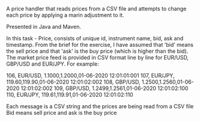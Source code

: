 

A price handler that reads prices from a CSV file and attempts to change each price by applying a marin adjustment to it.


Presented in Java and Maven.

In this task - Price, consists of unique id, instrument name, bid, ask and timestamp. From the brief for the exercise, I have assumed that 'bid' means the sell price and that 'ask' is the buy price (which is higher than the bid). The market price feed is provided in CSV format line by line for EUR/USD, GBP/USD and EUR/JPY. For example:

106, EUR/USD, 1.1000,1.2000,01-06-2020 12:01:01:001
107, EUR/JPY, 119.60,119.90,01-06-2020 12:01:02:002
108, GBP/USD, 1.2500,1.2560,01-06-2020 12:01:02:002
109, GBP/USD, 1.2499,1.2561,01-06-2020 12:01:02:100
110, EUR/JPY, 119.61,119.91,01-06-2020 12:01:02:110

Each message is a CSV string and the prices are being read from a CSV file
Bid means sell price and ask is the buy price


